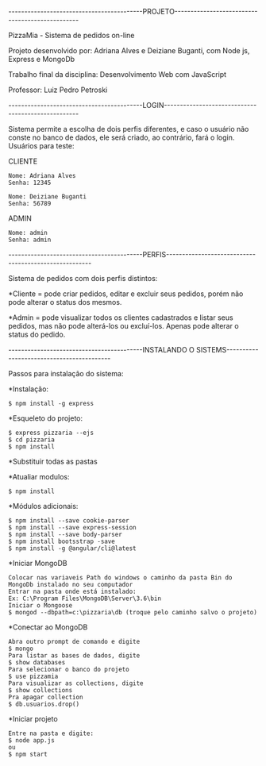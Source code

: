 ------------------------------------------PROJETO------------------------------------------------

PizzaMia - Sistema de pedidos on-line

Projeto desenvolvido por: Adriana Alves e Deiziane Buganti, com Node js, Express e MongoDb

Trabalho final da disciplina: Desenvolvimento Web com JavaScript

Professor: Luiz Pedro Petroski

------------------------------------------LOGIN---------------------------------------------------

Sistema permite a escolha de dois perfis diferentes, e caso o usuário não conste no banco de dados, ele será criado, ao contrário, fará o login. Usuários para teste:

CLIENTE

	Nome: Adriana Alves
	Senha: 12345

	Nome: Deiziane Buganti
	Senha: 56789
  
ADMIN

	Nome: admin
	Senha: admin
	
------------------------------------------PERFIS------------------------------------------------------

Sistema de pedidos com dois perfis distintos:

*Cliente = pode criar pedidos, editar e excluir seus pedidos, porém não pode alterar o status dos mesmos.

*Admin = pode visualizar todos os clientes cadastrados e listar seus pedidos, mas não pode alterá-los ou excluí-los. Apenas pode alterar o status do pedido.

------------------------------------------INSTALANDO O SISTEMS------------------------------------------

Passos para instalação do sistema:

*Instalação:

	$ npm install -g express

*Esqueleto do projeto:

	$ express pizzaria --ejs
	$ cd pizzaria
	$ npm install

*Substituir todas as pastas

*Atualiar modulos:

	$ npm install

*Módulos adicionais:

	$ npm install --save cookie-parser
	$ npm install --save express-session
	$ npm install --save body-parser
	$ npm install bootsstrap -save
	$ npm install -g @angular/cli@latest

*Iniciar MongoDB

	Colocar nas variaveis Path do windows o caminho da pasta Bin do MongoDb instalado no seu computador
	Entrar na pasta onde está instalado:
	Ex: C:\Program Files\MongoDB\Server\3.6\bin
	Iniciar o Mongoose
	$ mongod --dbpath=c:\pizzaria\db (troque pelo caminho salvo o projeto)

*Conectar ao MongoDB

	Abra outro prompt de comando e digite
	$ mongo
	Para listar as bases de dados, digite
	$ show databases
	Para selecionar o banco do projeto
	$ use pizzamia
	Para visualizar as collections, digite
	$ show collections
	Pra apagar collection
	$ db.usuarios.drop()

*Iniciar projeto

	Entre na pasta e digite:
	$ node app.js
	ou
	$ npm start

